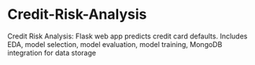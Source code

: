 # Credit-Risk-Analysis
Credit Risk Analysis: Flask web app predicts credit card defaults. Includes EDA, model selection, model evaluation,   model training, MongoDB integration for data storage
